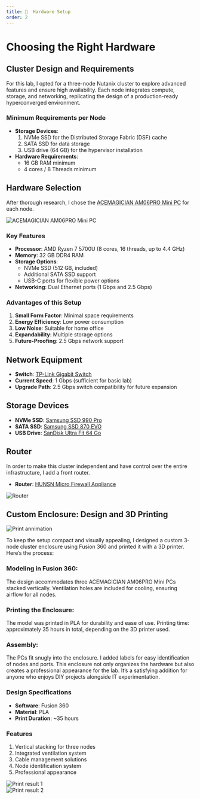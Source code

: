 ```yaml
---
title: 🔧  Hardware Setup
order: 2
---
```


# Choosing the Right Hardware

## Cluster Design and Requirements
For this lab, I opted for a three-node Nutanix cluster to explore advanced features and ensure high availability. Each node integrates compute, storage, and networking, replicating the design of a production-ready hyperconverged environment.

### Minimum Requirements per Node
- **Storage Devices**:
  1. NVMe SSD for the Distributed Storage Fabric (DSF) cache
  2. SATA SSD for data storage
  3. USB drive (64 GB) for the hypervisor installation
- **Hardware Requirements**:
  - 16 GB RAM minimum
  - 4 cores / 8 Threads minimum

## Hardware Selection
After thorough research, I chose the [ACEMAGICIAN AM06PRO Mini PC](https://amzn.to/3W6YD5n) for each node.

<img src="../assets/images/pc.jpg" alt="ACEMAGICIAN AM06PRO Mini PC" style="max-width: 100%; height: auto; display: block; margin-left: auto; margin-right: auto;">

### Key Features
- **Processor**: AMD Ryzen 7 5700U (8 cores, 16 threads, up to 4.4 GHz)
- **Memory**: 32 GB DDR4 RAM
- **Storage Options**:
  - NVMe SSD (512 GB, included)
  - Additional SATA SSD support
  - USB-C ports for flexible power options
- **Networking**: Dual Ethernet ports (1 Gbps and 2.5 Gbps)

### Advantages of this Setup
1. **Small Form Factor**: Minimal space requirements
2. **Energy Efficiency**: Low power consumption
3. **Low Noise**: Suitable for home office
4. **Expandability**: Multiple storage options
5. **Future-Proofing**: 2.5 Gbps network support

## Network Equipment
- **Switch**: [TP-Link Gigabit Switch](https://amzn.to/3W2vys4)
- **Current Speed**: 1 Gbps (sufficient for basic lab)
- **Upgrade Path**: 2.5 Gbps switch compatibility for future expansion

## Storage Devices

- **NVMe SSD**: [Samsung SSD 990 Pro](https://amzn.to/4iWHQMp)
- **SATA SSD**: [Samsung SSD 870 EVO](https://amzn.to/4a1GlbL)
- **USB Drive**: [SanDisk Ultra Fit 64 Go ](https://amzn.to/420XiRm)

## Router
In order to make this cluster independent and have control over the entire infrastructure, I add a front router.

- **Router**: [HUNSN Micro Firewall Appliance](https://amzn.to/4a46u9I)

<img src="../assets/images/router.png" alt="Router" style="max-width: 100%; height: auto; display: block; margin-left: auto; margin-right: auto;">

## Custom Enclosure: Design and 3D Printing

<img src="../assets/images/print.gif" alt="Print annimation" style="max-width: 100%; height: auto; display: block; margin-left: auto; margin-right: auto;">

To keep the setup compact and visually appealing, I designed a custom 3-node cluster enclosure using Fusion 360 and printed it with a 3D printer. Here’s the process:

### Modeling in Fusion 360:

The design accommodates three ACEMAGICIAN AM06PRO Mini PCs stacked vertically.
Ventilation holes are included for cooling, ensuring airflow for all nodes.

### Printing the Enclosure:

The model was printed in PLA for durability and ease of use.
Printing time: approximately 35 hours in total, depending on the 3D printer used.

### Assembly:

The PCs fit snugly into the enclosure.
I added labels for easy identification of nodes and ports.
This enclosure not only organizes the hardware but also creates a professional appearance for the lab. It’s a satisfying addition for anyone who enjoys DIY projects alongside IT experimentation.

### Design Specifications
- **Software**: Fusion 360
- **Material**: PLA
- **Print Duration**: ~35 hours

### Features
1. Vertical stacking for three nodes
2. Integrated ventilation system
3. Cable management solutions
4. Node identification system
5. Professional appearance

<img src="../assets/images/print_result1.png" alt="Print result 1" style="max-width: 100%; height: auto; display: block; margin-left: auto; margin-right: auto;">

<img src="../assets/images/print_result2.png" alt="Print result 2" style="max-width: 100%; height: auto; display: block; margin-left: auto; margin-right: auto;">